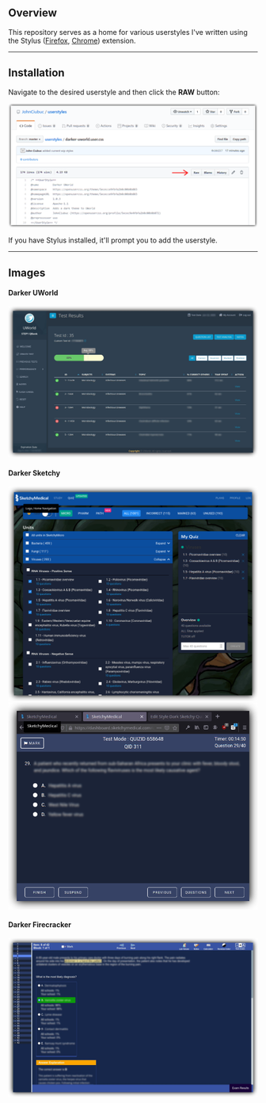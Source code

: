 ## Overview
This repository serves as a home for various userstyles I've written using the Stylus ([Firefox](https://addons.mozilla.org/en-US/firefox/addon/styl-us/), [Chrome](https://chrome.google.com/webstore/detail/stylus/clngdbkpkpeebahjckkjfobafhncgmne?hl=en)) extension.

----
## Installation

Navigate to the desired userstyle and then click the **RAW** button:

![arrow-to-raw](https://raw.githubusercontent.com/JohnCiubuc/userstyles/master/images/arrow-to-raw.png)

If you have Stylus installed, it'll prompt you to add the userstyle.

----
## Images

#### Darker UWorld
![uworld](https://raw.githubusercontent.com/JohnCiubuc/userstyles/master/images/DarkerUWorld1.jpg)

#### Darker Sketchy
![s1](https://raw.githubusercontent.com/JohnCiubuc/userstyles/master/images/SketchyDark2.png)
![s2](https://raw.githubusercontent.com/JohnCiubuc/userstyles/master/images/SketchyDark1.png)

#### Darker Firecracker
![f1](https://raw.githubusercontent.com/JohnCiubuc/userstyles/master/images/DarkerFirecracker1.jpg)

